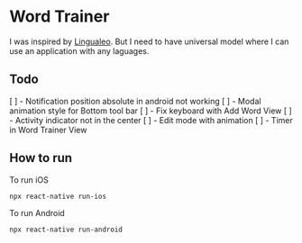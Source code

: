 # Word Trainer

I was inspired by [Lingualeo](https://github.com/LinguaLeo). But I need to have universal model where I can use an application with any laguages.

## Todo
[ ] - Notification position absolute in android not working
[ ] - Modal animation style for Bottom tool bar
[ ] - Fix keyboard with Add Word View
[ ] - Activity indicator not in the center
[ ] - Edit mode with animation
[ ] - Timer in Word Trainer View

## How to run

To run iOS

```bash
npx react-native run-ios
```

To run Android

```bash
npx react-native run-android
```

